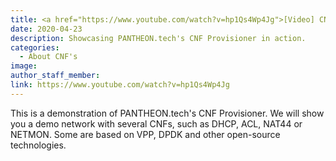 ```yaml
---
title: <a href="https://www.youtube.com/watch?v=hp1Qs4Wp4Jg">[Video] CNF Provisioner Demo</a>
date: 2020-04-23
description: Showcasing PANTHEON.tech's CNF Provisioner in action.
categories:
  - About CNF's
image:
author_staff_member:
link: https://www.youtube.com/watch?v=hp1Qs4Wp4Jg
---
```

This is a demonstration of PANTHEON.tech's CNF Provisioner. We will show you a demo network with several CNFs, such as DHCP, ACL, NAT44 or NETMON. Some are based on VPP, DPDK and other open-source technologies.
